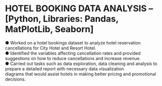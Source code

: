 # HOTEL BOOKING DATA ANALYSIS – [Python, Libraries: Pandas, MatPlotLib, Seaborn]
● Worked on a hotel bookings dataset to analyze hotel reservation cancellations for City Hotel and Resort Hotel.<br />
● Identified the variables affecting cancellation rates and provided suggestions on how to reduce cancellations and increase revenue.<br />
● Carried out tasks such as data exploration, data cleaning and analysis to prepare a detailed report with necessary data visualization<br />
diagrams that would assist hotels in making better pricing and promotional decisions.<br />
